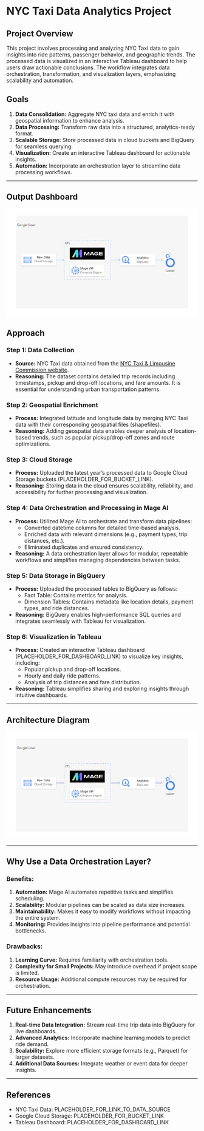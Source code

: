 # NYC Taxi Data Analytics Project

## Project Overview
This project involves processing and analyzing NYC Taxi data to gain insights into ride patterns, passenger behavior, and geographic trends. The processed data is visualized in an interactive Tableau dashboard to help users draw actionable conclusions. The workflow integrates data orchestration, transformation, and visualization layers, emphasizing scalability and automation.

## Goals
1. **Data Consolidation:** Aggregate NYC taxi data and enrich it with geospatial information to enhance analysis.
2. **Data Processing:** Transform raw data into a structured, analytics-ready format.
3. **Scalable Storage:** Store processed data in cloud buckets and BigQuery for seamless querying.
4. **Visualization:** Create an interactive Tableau dashboard for actionable insights.
5. **Automation:** Incorporate an orchestration layer to streamline data processing workflows.

---
## Output Dashboard
![Architecture](images/architecture.jpg)
## Approach

### Step 1: Data Collection
- **Source:** NYC Taxi data obtained from the [NYC Taxi & Limousine Commission website](PLACEHOLDER_FOR_LINK_TO_DATA_SOURCE).
- **Reasoning:** The dataset contains detailed trip records including timestamps, pickup and drop-off locations, and fare amounts. It is essential for understanding urban transportation patterns.

### Step 2: Geospatial Enrichment
- **Process:** Integrated latitude and longitude data by merging NYC Taxi data with their corresponding geospatial files (shapefiles).
- **Reasoning:** Adding geospatial data enables deeper analysis of location-based trends, such as popular pickup/drop-off zones and route optimizations.

### Step 3: Cloud Storage
- **Process:** Uploaded the latest year’s processed data to Google Cloud Storage buckets (PLACEHOLDER_FOR_BUCKET_LINK).
- **Reasoning:** Storing data in the cloud ensures scalability, reliability, and accessibility for further processing and visualization.

### Step 4: Data Orchestration and Processing in Mage AI
- **Process:** Utilized Mage AI to orchestrate and transform data pipelines:
  - Converted datetime columns for detailed time-based analysis.
  - Enriched data with relevant dimensions (e.g., payment types, trip distances, etc.).
  - Eliminated duplicates and ensured consistency.
- **Reasoning:** A data orchestration layer allows for modular, repeatable workflows and simplifies managing dependencies between tasks.

### Step 5: Data Storage in BigQuery
- **Process:** Uploaded the processed tables to BigQuery as follows:
  - Fact Table: Contains metrics for analysis.
  - Dimension Tables: Contains metadata like location details, payment types, and ride distances.
- **Reasoning:** BigQuery enables high-performance SQL queries and integrates seamlessly with Tableau for visualization.

### Step 6: Visualization in Tableau
- **Process:** Created an interactive Tableau dashboard (PLACEHOLDER_FOR_DASHBOARD_LINK) to visualize key insights, including:
  - Popular pickup and drop-off locations.
  - Hourly and daily ride patterns.
  - Analysis of trip distances and fare distribution.
- **Reasoning:** Tableau simplifies sharing and exploring insights through intuitive dashboards.

---

## Architecture Diagram
![Architecture](images/architecture.jpg)

---

## Why Use a Data Orchestration Layer?
### Benefits:
1. **Automation:** Mage AI automates repetitive tasks and simplifies scheduling.
2. **Scalability:** Modular pipelines can be scaled as data size increases.
3. **Maintainability:** Makes it easy to modify workflows without impacting the entire system.
4. **Monitoring:** Provides insights into pipeline performance and potential bottlenecks.

### Drawbacks:
1. **Learning Curve:** Requires familiarity with orchestration tools.
2. **Complexity for Small Projects:** May introduce overhead if project scope is limited.
3. **Resource Usage:** Additional compute resources may be required for orchestration.

---

## Future Enhancements
1. **Real-time Data Integration:** Stream real-time trip data into BigQuery for live dashboards.
2. **Advanced Analytics:** Incorporate machine learning models to predict ride demand.
3. **Scalability:** Explore more efficient storage formats (e.g., Parquet) for larger datasets.
4. **Additional Data Sources:** Integrate weather or event data for deeper insights.

---

## References
- NYC Taxi Data: PLACEHOLDER_FOR_LINK_TO_DATA_SOURCE
- Google Cloud Storage: PLACEHOLDER_FOR_BUCKET_LINK
- Tableau Dashboard: PLACEHOLDER_FOR_DASHBOARD_LINK
